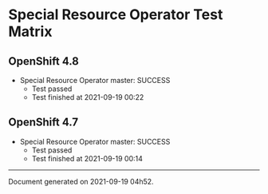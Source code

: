 
Special Resource Operator Test Matrix
=====================================

OpenShift 4.8
-------------


* Special Resource Operator master: SUCCESS
  - Test passed
  - Test finished at 2021-09-19 00:22

OpenShift 4.7
-------------


* Special Resource Operator master: SUCCESS
  - Test passed
  - Test finished at 2021-09-19 00:14


---
Document generated on 2021-09-19 04h52.
